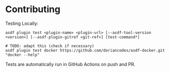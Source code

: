 # Contributing

Testing Locally:

```shell
asdf plugin test <plugin-name> <plugin-url> [--asdf-tool-version <version>] [--asdf-plugin-gitref <git-ref>] [test-command*]

# TODO: adapt this (check if necessary)
asdf plugin test docker https://github.com/doriancodes/asdf-docker.git "docker --help"
```

Tests are automatically run in GitHub Actions on push and PR.
